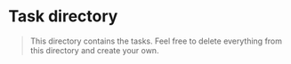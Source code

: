 # Task directory
> This directory contains the tasks.
  Feel free to delete everything from this directory
  and create your own.

